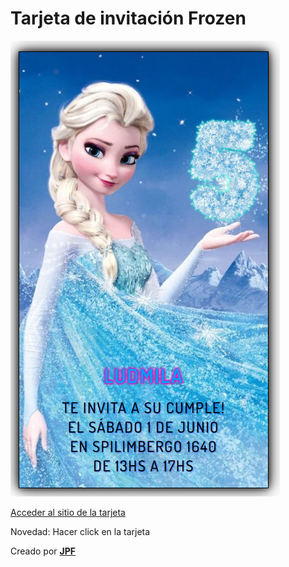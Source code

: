 # Tarjeta de invitación Frozen

![Imagen de tarjeta de invitación](https://github.com/juanpablofavale/InvitacionFrozen/blob/main/img/Tarjeta.png?raw=true)

[Acceder al sitio de la tarjeta](https://invitacion-frozen-cinco.vercel.app/)

Novedad: Hacer click en la tarjeta

Creado por [**JPF**](https://juanpablofavale.github.io/Maqueta-Portfolio-2/)
